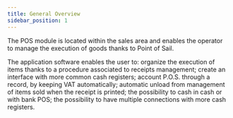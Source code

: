 ```yaml
---
title: General Overview
sidebar_position: 1
---
```


The POS module is located within the sales area and enables the operator to manage the execution of goods thanks to Point of Sail.

The application software enables the user to: organize the execution of items thanks to a procedure associated to receipts management; create an interface with more common cash registers; account P.O.S. through a record, by keeping VAT automatically; automatic unload from management of items sold when the receipt is printed; the possibility to cash in cash or with bank POS; the possibility to have multiple connections with more cash registers.






